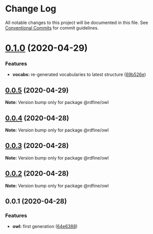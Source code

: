# Change Log

All notable changes to this project will be documented in this file.
See [Conventional Commits](https://conventionalcommits.org) for commit guidelines.

# [0.1.0](https://github.com/tpluscode/rdfine/compare/@rdfine/owl@0.0.5...@rdfine/owl@0.1.0) (2020-04-29)


### Features

* **vocabs:** re-generated vocabularies to latest structure ([69b526e](https://github.com/tpluscode/rdfine/commit/69b526e69e7094ec7563f69525c60822ae1572b2))





## [0.0.5](https://github.com/tpluscode/rdfine/compare/@rdfine/owl@0.0.4...@rdfine/owl@0.0.5) (2020-04-29)

**Note:** Version bump only for package @rdfine/owl





## [0.0.4](https://github.com/tpluscode/rdfine/compare/@rdfine/owl@0.0.3...@rdfine/owl@0.0.4) (2020-04-28)

**Note:** Version bump only for package @rdfine/owl





## [0.0.3](https://github.com/tpluscode/rdfine/compare/@rdfine/owl@0.0.2...@rdfine/owl@0.0.3) (2020-04-28)

**Note:** Version bump only for package @rdfine/owl





## [0.0.2](https://github.com/tpluscode/rdfine/compare/@rdfine/owl@0.0.1...@rdfine/owl@0.0.2) (2020-04-28)

**Note:** Version bump only for package @rdfine/owl





## 0.0.1 (2020-04-28)


### Features

* **owl:** first generation ([64e6388](https://github.com/tpluscode/rdfine/commit/64e6388b3a9aed9fe91f54fb21879f76d7e3169c))
